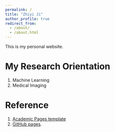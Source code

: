 ```yaml
---
permalink: /
title: "Zhiyi Ji"
author_profile: true
redirect_from: 
  - /about/
  - /about.html
---
```


This is my personal website.

My Research Orientation
======
1. Machine Learning
2. Medical Imaging

Reference
======
1. [Academic Pages template](https://github.com/academicpages/academicpages.github.io)
2. [GitHub pages](https://pages.github.com).